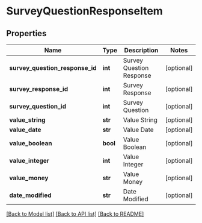 # SurveyQuestionResponseItem

## Properties
Name | Type | Description | Notes
------------ | ------------- | ------------- | -------------
**survey_question_response_id** | **int** | Survey Question Response | [optional] 
**survey_response_id** | **int** | Survey Response | [optional] 
**survey_question_id** | **int** | Survey Question | [optional] 
**value_string** | **str** | Value String | [optional] 
**value_date** | **str** | Value Date | [optional] 
**value_boolean** | **bool** | Value Boolean | [optional] 
**value_integer** | **int** | Value Integer | [optional] 
**value_money** | **str** | Value Money | [optional] 
**date_modified** | **str** | Date Modified | [optional] 

[[Back to Model list]](../README.md#documentation-for-models) [[Back to API list]](../README.md#documentation-for-api-endpoints) [[Back to README]](../README.md)


